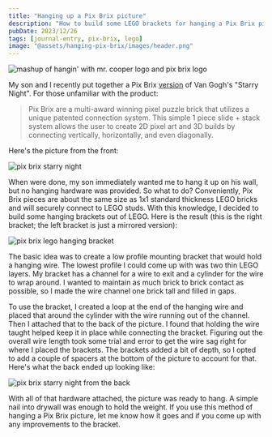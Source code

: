 ```yaml
---
title: "Hanging up a Pix Brix picture"
description: "How to build some LEGO brackets for hanging a Pix Brix picture"
pubDate: 2023/12/26
tags: [journal-entry, pix-brix, lego]
image: "@assets/hanging-pix-brix/images/header.png"
---
```


![mashup of hangin' with mr. cooper logo and pix brix logo](@assets/hanging-pix-brix/images/header.png "Hangin' with Pix Brix")

My son and I recently put together a Pix Brix [version](https://pix-brix.com/products/starry-night-kit) of Van Gogh's "Starry Night". For those unfamiliar with the product:

> Pix Brix are a multi-award winning pixel puzzle brick that utilizes a unique patented connection system. This simple 1 piece slide + stack system allows the user to create 2D pixel art and 3D builds by connecting vertically, horizontally, and even diagonally.

Here's the picture from the front:

![pix brix starry night](@assets/hanging-pix-brix/images/starry_night_front.jpg "Beautiful low res art")

When were done, my son immediately wanted me to hang it up on his wall, but no hanging hardware was provided. So what to do? Conveniently, Pix Brix pieces are about the same size as 1x1 standard thickness LEGO bricks and will securely connect to LEGO studs. With this knowledge, I decided to build some hanging brackets out of LEGO. Here is the result (this is the right bracket; the left bracket is just a mirrored version):

![pix brix lego hanging bracket](@assets/hanging-pix-brix/images/starry_night_bracket.jpg "The final hanging bracket design")

The basic idea was to create a low profile mounting bracket that would hold a hanging wire. The lowest profile I could come up with was two thin LEGO layers. My bracket has a channel for a wire to exit and a cylinder for the wire to wrap around. I wanted to maintain as much brick to brick contact as possible, so I made the wire channel one brick tall and filled in gaps.

To use the bracket, I created a loop at the end of the hanging wire and placed that around the cylinder with the wire running out of the channel. Then I attached that to the back of the picture. I found that holding the wire taught helped keep it in place while connecting the bracket. Figuring out the overall wire length took some trial and error to get the wire sag right for where I placed the brackets. The brackets added a bit of depth, so I opted to add a couple of spacers at the bottom of the picture to account for that. Here's what the back ended up looking like:

![pix brix starry night from the back](@assets/hanging-pix-brix/images/starry_night_back.jpg "The back of the picture")

With all of that hardware attached, the picture was ready to hang. A simple nail into drywall was enough to hold the weight. If you use this method of hanging a Pix Brix picture, let me know how it goes and if you come up with any improvements to the bracket.